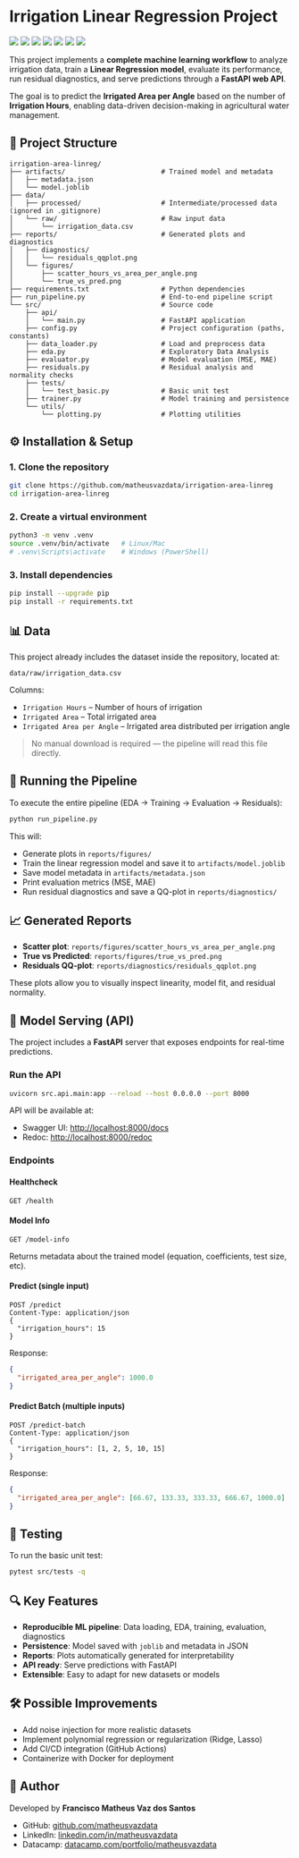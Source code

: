 # Irrigation Linear Regression Project

<p align="left">
  <img src="https://img.shields.io/badge/Python-3.10+-blue.svg?style=for-the-badge&logo=python" />
  <img src="https://img.shields.io/badge/scikit--learn-F7931E?style=for-the-badge&logo=scikit-learn&logoColor=white" />
  <img src="https://img.shields.io/badge/FastAPI-009688?style=for-the-badge&logo=fastapi&logoColor=white" />
  <img src="https://img.shields.io/badge/Uvicorn-4B8BBE?style=for-the-badge&logo=uvicorn&logoColor=white" />
  <img src="https://img.shields.io/badge/Pandas-150458?style=for-the-badge&logo=pandas&logoColor=white" />
  <img src="https://img.shields.io/badge/NumPy-013243?style=for-the-badge&logo=numpy&logoColor=white" />
  <img src="https://img.shields.io/badge/Matplotlib-11557C?style=for-the-badge&logo=plotly&logoColor=white" />
</p>

This project implements a **complete machine learning workflow** to analyze irrigation data, train a **Linear Regression model**, evaluate its performance, run residual diagnostics, and serve predictions through a **FastAPI web API**.

The goal is to predict the **Irrigated Area per Angle** based on the number of **Irrigation Hours**, enabling data-driven decision-making in agricultural water management.

## 📂 Project Structure

```
irrigation-area-linreg/
├── artifacts/                        # Trained model and metadata
│   ├── metadata.json
│   └── model.joblib
├── data/
│   ├── processed/                    # Intermediate/processed data (ignored in .gitignore)
│   └── raw/                          # Raw input data
│       └── irrigation_data.csv
├── reports/                          # Generated plots and diagnostics
│   ├── diagnostics/
│   │   └── residuals_qqplot.png
│   └── figures/
│       ├── scatter_hours_vs_area_per_angle.png
│       └── true_vs_pred.png
├── requirements.txt                  # Python dependencies
├── run_pipeline.py                   # End-to-end pipeline script
└── src/                              # Source code
    ├── api/
    │   └── main.py                   # FastAPI application
    ├── config.py                     # Project configuration (paths, constants)
    ├── data_loader.py                # Load and preprocess data
    ├── eda.py                        # Exploratory Data Analysis
    ├── evaluator.py                  # Model evaluation (MSE, MAE)
    ├── residuals.py                  # Residual analysis and normality checks
    ├── tests/
    │   └── test_basic.py             # Basic unit test
    ├── trainer.py                    # Model training and persistence
    └── utils/
        └── plotting.py               # Plotting utilities
```

## ⚙️ Installation & Setup

### 1. Clone the repository

```bash
git clone https://github.com/matheusvazdata/irrigation-area-linreg
cd irrigation-area-linreg
```

### 2. Create a virtual environment

```bash
python3 -m venv .venv
source .venv/bin/activate   # Linux/Mac
# .venv\Scripts\activate    # Windows (PowerShell)
```

### 3. Install dependencies

```bash
pip install --upgrade pip
pip install -r requirements.txt
```

## 📊 Data

This project already includes the dataset inside the repository, located at:

```
data/raw/irrigation_data.csv
```

Columns:

* `Irrigation Hours` – Number of hours of irrigation
* `Irrigated Area` – Total irrigated area
* `Irrigated Area per Angle` – Irrigated area distributed per irrigation angle

> No manual download is required — the pipeline will read this file directly.

## 🚀 Running the Pipeline

To execute the entire pipeline (EDA → Training → Evaluation → Residuals):

```bash
python run_pipeline.py
```

This will:

* Generate plots in `reports/figures/`
* Train the linear regression model and save it to `artifacts/model.joblib`
* Save model metadata in `artifacts/metadata.json`
* Print evaluation metrics (MSE, MAE)
* Run residual diagnostics and save a QQ-plot in `reports/diagnostics/`

## 📈 Generated Reports

* **Scatter plot**: `reports/figures/scatter_hours_vs_area_per_angle.png`
* **True vs Predicted**: `reports/figures/true_vs_pred.png`
* **Residuals QQ-plot**: `reports/diagnostics/residuals_qqplot.png`

These plots allow you to visually inspect linearity, model fit, and residual normality.

## 🤖 Model Serving (API)

The project includes a **FastAPI** server that exposes endpoints for real-time predictions.

### Run the API

```bash
uvicorn src.api.main:app --reload --host 0.0.0.0 --port 8000
```

API will be available at:

* Swagger UI: [http://localhost:8000/docs](http://localhost:8000/docs)
* Redoc: [http://localhost:8000/redoc](http://localhost:8000/redoc)

### Endpoints

#### Healthcheck

```http
GET /health
```

#### Model Info

```http
GET /model-info
```

Returns metadata about the trained model (equation, coefficients, test size, etc).

#### Predict (single input)

```http
POST /predict
Content-Type: application/json
{
  "irrigation_hours": 15
}
```

Response:

```json
{
  "irrigated_area_per_angle": 1000.0
}
```

#### Predict Batch (multiple inputs)

```http
POST /predict-batch
Content-Type: application/json
{
  "irrigation_hours": [1, 2, 5, 10, 15]
}
```

Response:

```json
{
  "irrigated_area_per_angle": [66.67, 133.33, 333.33, 666.67, 1000.0]
}
```

## 🧪 Testing

To run the basic unit test:

```bash
pytest src/tests -q
```

## 🔍 Key Features

* **Reproducible ML pipeline**: Data loading, EDA, training, evaluation, diagnostics
* **Persistence**: Model saved with `joblib` and metadata in JSON
* **Reports**: Plots automatically generated for interpretability
* **API ready**: Serve predictions with FastAPI
* **Extensible**: Easy to adapt for new datasets or models

## 🛠️ Possible Improvements

* Add noise injection for more realistic datasets
* Implement polynomial regression or regularization (Ridge, Lasso)
* Add CI/CD integration (GitHub Actions)
* Containerize with Docker for deployment

## 👤 Author

Developed by **Francisco Matheus Vaz dos Santos**

* GitHub: [github.com/matheusvazdata](https://github.com/matheusvazdata)
* LinkedIn: [linkedin.com/in/matheusvazdata](https://www.linkedin.com/in/matheusvazdata)
* Datacamp: [datacamp.com/portfolio/matheusvazdata](https://www.datacamp.com/portfolio/matheusvazdata)